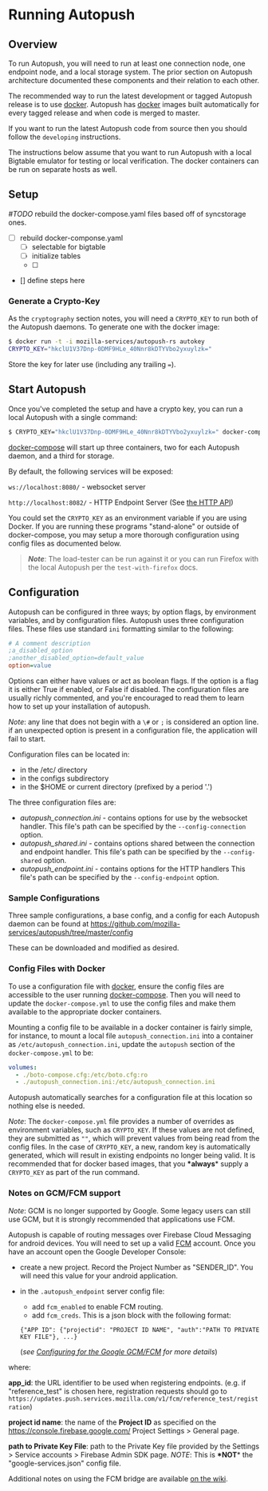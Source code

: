 # Running Autopush

## Overview

To run Autopush, you will need to run at least one connection node, one
endpoint node, and a local storage system. The prior
section on Autopush architecture documented these components and their
relation to each other.

The recommended way to run the latest development or tagged Autopush
release is to use [docker](https://www.docker.com/). Autopush has
[docker](https://www.docker.com/) images built automatically for every
tagged release and when code is merged to master.

If you want to run the latest Autopush code from source then you should
follow the `developing` instructions.

The instructions below assume that you want to run Autopush with a local
Bigtable emulator for testing or local verification. The docker containers
can be run on separate hosts as well.

## Setup

*#TODO* rebuild the docker-compose.yaml files based off of syncstorage ones.

- [ ] rebuild docker-componse.yaml
  - [ ] selectable for bigtable
  - [ ] initialize tables
  - [ ]
- [] define steps here

<!-- The following block needs to be updated. The docker instructions are no
     longer correct. Please ignore.

<div style="text-decoration:line-through;display:none">
These instructions will yield a locally running Autopush setup with the
connection node listening on localhost port `8080`, with the endpoint
node listening on localhost port `8082`. Make sure these ports are
available on localhost before running, or change the configuration to
have the Autopush daemons use other ports.

1. Install [docker](https://www.docker.com/)

2. Install [docker-compose](https://docs.docker.com/compose/)

3. Create a directory for your docker and Autopush configuration:

    > ``` bash
    > $ mkdir autopush-config
    > $ cd autopush-config
    > ```

4. Fetch the latest `docker-compose.yml` file:

    > ``` bash
    > $ curl -O https://raw.githubusercontent.com/mozilla-services/autopush/master/docker-compose.yml
    > ```

> _**Note**_: The docker images used take approximately 1.5 GB of disk-space, make
sure you have appropriate free-space before proceeding.

</div>
-->

### Generate a Crypto-Key

As the `cryptography` section notes, you will need a `CRYPTO_KEY` to run
both of the Autopush daemons. To generate one with the docker image:

``` bash
$ docker run -t -i mozilla-services/autopush-rs autokey
CRYPTO_KEY="hkclU1V37Dnp-0DMF9HLe_40Nnr8kDTYVbo2yxuylzk="
```

Store the key for later use (including any trailing `=`).

## Start Autopush

Once you've completed the setup and have a crypto key, you can run a
local Autopush with a single command:

``` bash
$ CRYPTO_KEY="hkclU1V37Dnp-0DMF9HLe_40Nnr8kDTYVbo2yxuylzk=" docker-compose up
```

[docker-compose](https://docs.docker.com/compose/) will start up three
containers, two for each Autopush daemon, and a third for storage.

By default, the following services will be exposed:

`ws://localhost:8080/` - websocket server

`http://localhost:8082/` - HTTP Endpoint Server (See [the HTTP API](http.md))

You could set the `CRYPTO_KEY` as an environment variable if you are
using Docker. If you are running these programs "stand-alone" or outside
of docker-compose, you may setup a more thorough configuration using
config files as documented below.

> _**Note**_: The load-tester can be run against it or you can run Firefox with the
local Autopush per the `test-with-firefox` docs.

## Configuration

Autopush can be configured in three ways; by option flags, by
environment variables, and by configuration files. Autopush uses three
configuration files. These files use standard `ini` formatting similar to the following:

``` cfg
# A comment description
;a_disabled_option
;another_disabled_option=default_value
option=value
```

Options can either have values or act as boolean flags. If the option is
a flag it is either True if enabled, or False if disabled. The
configuration files are usually richly commented, and you're encouraged
to read them to learn how to set up your installation of autopush.

*Note*: any line that does not begin with a `\#` or `;` is
considered an option line. if an unexpected option is present in a
configuration file, the application will fail to start.

Configuration files can be located in:

* in the /etc/ directory
* in the configs subdirectory
* in the $HOME or current directory (prefixed by a period '.')

The three configuration files are:

* *autopush_connection.ini* - contains options for use by the
    websocket handler. This file's path can be specified by the
    `--config-connection` option.
* *autopush_shared.ini* - contains options shared between the
    connection and endpoint handler. This file's path can be specified
    by the `--config-shared` option.
* *autopush_endpoint.ini* - contains options for the HTTP handlers
    This file's path can be specified by the `--config-endpoint` option.

### Sample Configurations

Three sample configurations, a base config, and a config for each
Autopush daemon can be found at
<https://github.com/mozilla-services/autopush/tree/master/config>

These can be downloaded and modified as desired.

### Config Files with Docker

To use a configuration file with [docker](https://www.docker.com/),
ensure the config files are accessible to the user running
[docker-compose](https://docs.docker.com/compose/). Then you will need
to update the `docker-compose.yml` to use the config files and make them
available to the appropriate docker containers.

Mounting a config file to be available in a docker container is fairly
simple, for instance, to mount a local file `autopush_connection.ini`
into a container as `/etc/autopush_connection.ini`, update the
`autopush` section of the `docker-compose.yml` to be:

``` yaml
volumes:
  - ./boto-compose.cfg:/etc/boto.cfg:ro
  - ./autopush_connection.ini:/etc/autopush_connection.ini
```

Autopush automatically searches for a configuration file at this
location so nothing else is needed.

*Note*: The `docker-compose.yml` file
provides a number of overrides as environment variables, such as `CRYPTO_KEY`. If these values are not defined,
they are submitted as `""`, which will
prevent values from being read from the config files. In the case of
`CRYPTO_KEY`, a new, random key is
automatically generated, which will result in existing endpoints no
longer being valid. It is recommended that for docker based images, that
you **\*always**\* supply a `CRYPTO_KEY` as
part of the run command.

### Notes on GCM/FCM support

*Note*: GCM is no longer supported by Google. Some legacy users can
still use GCM, but it is strongly recommended that applications use FCM.

Autopush is capable of routing messages over Firebase Cloud Messaging
for android devices. You will need to set up a valid
[FCM](https://firebase.google.com/docs/cloud-messaging/) account. Once
you have an account open the Google Developer Console:

* create a new project. Record the Project Number as "SENDER_ID". You
    will need this value for your android application.

* in the `.autopush_endpoint` server config file:
    - add `fcm_enabled` to enable FCM routing.
    - add `fcm_creds`. This is a json block with the following format:

    ```{"APP ID": {"projectid": "PROJECT ID NAME", "auth":"PATH TO PRIVATE KEY FILE"}, ...}```

    (_see [Configuring for the Google GCM/FCM](fcm.md) for more details_)

where:

**app_id**: the URL identifier to be used when registering endpoints.
(e.g. if "reference_test" is chosen here, registration requests should
go to `https://updates.push.services.mozilla.com/v1/fcm/reference_test/registration`)

**project id name**: the name of the **Project ID** as specified on the
<https://console.firebase.google.com/> Project Settings \> General page.

**path to Private Key File**: path to the Private Key file provided by
the Settings \> Service accounts \> Firebase Admin SDK page. *NOTE*:
This is **\*NOT**\* the "google-services.json" config file.

Additional notes on using the FCM bridge are available [on the
wiki](https://github.com/mozilla-services/autopush/wiki/Bridging-Via-GCM).
